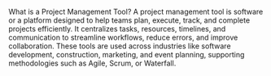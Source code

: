 What is a Project Management Tool?
A project management tool is software or a platform designed to help teams plan, execute, track, and complete projects efficiently. It centralizes tasks, resources, timelines, and communication to streamline workflows, reduce errors, and improve collaboration. These tools are used across industries like software development, construction, marketing, and event planning, supporting methodologies such as Agile, Scrum, or Waterfall.
